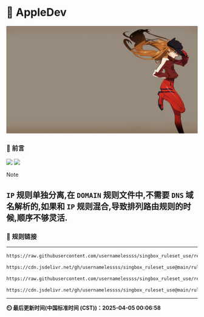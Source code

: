 
# 🧸 AppleDev
![](https://raw.githubusercontent.com/usernamelessss/picture-bed/main/images/202504042256831.jpg)
### 📣 前言
![](https://shields.io/badge/-移除重复规则-ff69b4) ![](https://shields.io/badge/-IP&nbsp;规则单独存放不与&nbsp;DOMAIN&nbsp;等混合-green)
> [!NOTE]
**`IP` 规则单独分离,在 `DOMAIN` 规则文件中,不需要 `DNS` 域名解析的,如果和 `IP` 规则混合,导致排列路由规则的时候,顺序不够灵活.**
---

###  🔗 规则链接
---

```url
https://raw.githubusercontent.com/usernamelessss/singbox_ruleset_use/refs/heads/main/rule/AppleDev/AppleDev_No_IP.json
```

```url
https://cdn.jsdelivr.net/gh/usernamelessss/singbox_ruleset_use@main/rule/AppleDev/AppleDev_No_IP.json
```

```url
https://raw.githubusercontent.com/usernamelessss/singbox_ruleset_use/refs/heads/main/rule/AppleDev/AppleDev_No_IP.srs
```

```url
https://cdn.jsdelivr.net/gh/usernamelessss/singbox_ruleset_use@main/rule/AppleDev/AppleDev_No_IP.srs
```

---
**⏲️ 最后更新时间(中国标准时间 (CST))：2025-04-05 00:06:58**